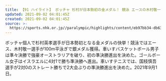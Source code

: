 ```yaml
---
title: 【91 ハイライト】 ボッチャ 杉村が日本勢初の金メダル！ 競泳 エースの木村敬一が銀！ | 東京パラリンピック
updated: 2021-09-02 04:01:45Z
created: 2021-09-02 04:01:45Z
source: >-
  https://sports.nhk.or.jp//paralympic/highlights/content/eb97bb34-db63-4590-a2ad-af521217e1c0/
---
```


ボッチャ個人で杉村英孝選手が日本勢初となる金メダルの快挙！競泳ではエース、木村敬一選手が100m平泳ぎで銀メダル獲得。車いすバスケットボール男子は準々決勝で強豪オーストラリアを破り、初の準決勝進出を決めた。ゴールボール女子はイスラエルに4対1で勝ち準決勝へ進出。車いすテニスでは、国枝慎吾選手が2対0のストレート勝ちで2大会ぶりの準決勝進出を決めた。2021年9月1日。